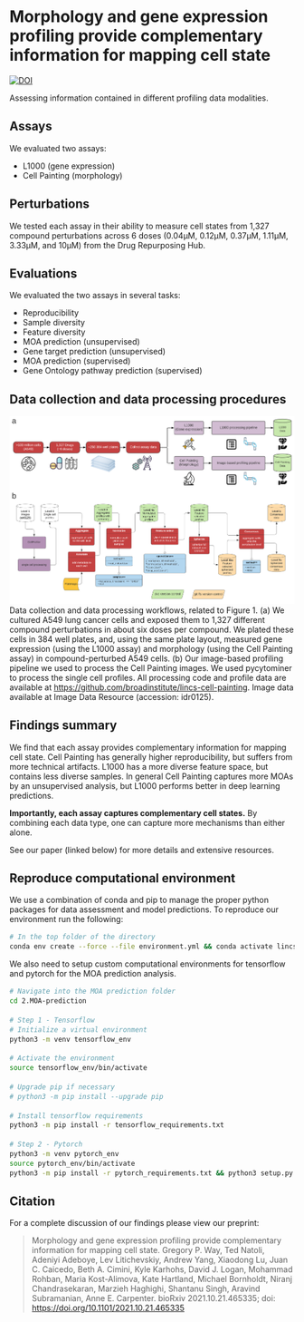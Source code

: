 # Morphology and gene expression profiling provide complementary information for mapping cell state

[![DOI](https://zenodo.org/badge/300036005.svg)](https://zenodo.org/badge/latestdoi/300036005)

Assessing information contained in different profiling data modalities.

## Assays

We evaluated two assays:

* L1000 (gene expression)
* Cell Painting (morphology)

## Perturbations

We tested each assay in their ability to measure cell states from 1,327 compound perturbations across 6 doses (0.04µM, 0.12µM, 0.37µM, 1.11µM, 3.33µM, and 10µM) from the Drug Repurposing Hub.

## Evaluations

We evaluated the two assays in several tasks:

- Reproducibility
- Sample diversity
- Feature diversity
- MOA prediction (unsupervised)
- Gene target prediction (unsupervised)
- MOA prediction (supervised)
- Gene Ontology pathway prediction (supervised)

## Data collection and data processing procedures

![our workflow](6.paper_figures/figures/supplementary/figureS3_workflowpipeline.png)
Data collection and data processing workflows, related to Figure 1.
(a) We cultured A549 lung cancer cells and exposed them to 1,327 different compound perturbations in about six doses per compound.
We plated these cells in 384 well plates, and, using the same plate layout, measured gene expression (using the L1000 assay) and morphology (using the Cell Painting assay) in compound-perturbed A549 cells.
(b) Our image-based profiling pipeline we used to process the Cell Painting images.
We used pycytominer to process the single cell profiles.
All processing code and profile data are available at https://github.com/broadinstitute/lincs-cell-painting. Image data available at Image Data Resource (accession: idr0125).

## Findings summary

We find that each assay provides complementary information for mapping cell state.
Cell Painting has generally higher reproducibility, but suffers from more technical artifacts.
L1000 has a more diverse feature space, but contains less diverse samples.
In general Cell Painting captures more MOAs by an unsupervised analysis, but L1000 performs better in deep learning predictions.

**Importantly, each assay captures complementary cell states.**
By combining each data type, one can capture more mechanisms than either alone.

See our paper (linked below) for more details and extensive resources.

## Reproduce computational environment

We use a combination of conda and pip to manage the proper python packages for data assessment and model predictions.
To reproduce our environment run the following:

```bash
# In the top folder of the directory
conda env create --force --file environment.yml && conda activate lincs-complimentarity && cd 2.MOA-prediction/ && python setup.py && cd ..
```

We also need to setup custom computational environments for tensorflow and pytorch for the MOA prediction analysis.

```bash
# Navigate into the MOA prediction folder
cd 2.MOA-prediction

# Step 1 - Tensorflow
# Initialize a virtual environment
python3 -m venv tensorflow_env

# Activate the environment
source tensorflow_env/bin/activate

# Upgrade pip if necessary
# python3 -m pip install --upgrade pip

# Install tensorflow requirements
python3 -m pip install -r tensorflow_requirements.txt

# Step 2 - Pytorch
python3 -m venv pytorch_env
source pytorch_env/bin/activate
python3 -m pip install -r pytorch_requirements.txt && python3 setup.py
```

## Citation

For a complete discussion of our findings please view our preprint:

> Morphology and gene expression profiling provide complementary information for mapping cell state.
Gregory P. Way, Ted Natoli, Adeniyi Adeboye, Lev Litichevskiy, Andrew Yang, Xiaodong Lu, Juan C. Caicedo, Beth A. Cimini, Kyle Karhohs, David J. Logan, Mohammad Rohban, Maria Kost-Alimova, Kate Hartland, Michael Bornholdt, Niranj Chandrasekaran, Marzieh Haghighi, Shantanu Singh, Aravind Subramanian, Anne E. Carpenter. bioRxiv 2021.10.21.465335; doi: https://doi.org/10.1101/2021.10.21.465335 
